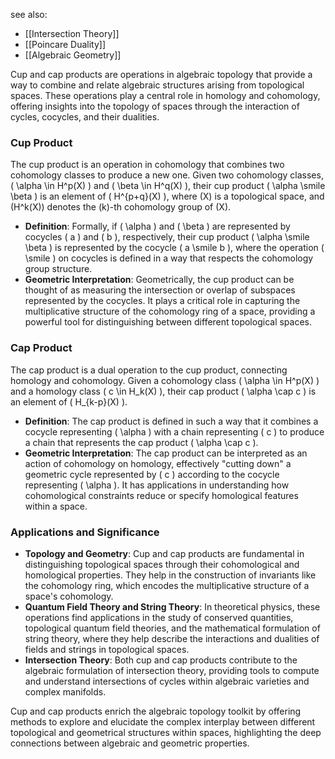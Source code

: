 see also:
- [[Intersection Theory]]
- [[Poincare Duality]]
- [[Algebraic Geometry]]

Cup and cap products are operations in algebraic topology that provide a way to combine and relate algebraic structures arising from topological spaces. These operations play a central role in homology and cohomology, offering insights into the topology of spaces through the interaction of cycles, cocycles, and their dualities.

### Cup Product

The cup product is an operation in cohomology that combines two cohomology classes to produce a new one. Given two cohomology classes, \( \alpha \in H^p(X) \) and \( \beta \in H^q(X) \), their cup product \( \alpha \smile \beta \) is an element of \( H^{p+q}(X) \), where \(X\) is a topological space, and \(H^k(X)\) denotes the \(k\)-th cohomology group of \(X\).

- **Definition**: Formally, if \( \alpha \) and \( \beta \) are represented by cocycles \( a \) and \( b \), respectively, their cup product \( \alpha \smile \beta \) is represented by the cocycle \( a \smile b \), where the operation \( \smile \) on cocycles is defined in a way that respects the cohomology group structure.
- **Geometric Interpretation**: Geometrically, the cup product can be thought of as measuring the intersection or overlap of subspaces represented by the cocycles. It plays a critical role in capturing the multiplicative structure of the cohomology ring of a space, providing a powerful tool for distinguishing between different topological spaces.

### Cap Product

The cap product is a dual operation to the cup product, connecting homology and cohomology. Given a cohomology class \( \alpha \in H^p(X) \) and a homology class \( c \in H_k(X) \), their cap product \( \alpha \cap c \) is an element of \( H_{k-p}(X) \).

- **Definition**: The cap product is defined in such a way that it combines a cocycle representing \( \alpha \) with a chain representing \( c \) to produce a chain that represents the cap product \( \alpha \cap c \).
- **Geometric Interpretation**: The cap product can be interpreted as an action of cohomology on homology, effectively "cutting down" a geometric cycle represented by \( c \) according to the cocycle representing \( \alpha \). It has applications in understanding how cohomological constraints reduce or specify homological features within a space.

### Applications and Significance

- **Topology and Geometry**: Cup and cap products are fundamental in distinguishing topological spaces through their cohomological and homological properties. They help in the construction of invariants like the cohomology ring, which encodes the multiplicative structure of a space's cohomology.
- **Quantum Field Theory and String Theory**: In theoretical physics, these operations find applications in the study of conserved quantities, topological quantum field theories, and the mathematical formulation of string theory, where they help describe the interactions and dualities of fields and strings in topological spaces.
- **Intersection Theory**: Both cup and cap products contribute to the algebraic formulation of intersection theory, providing tools to compute and understand intersections of cycles within algebraic varieties and complex manifolds.

Cup and cap products enrich the algebraic topology toolkit by offering methods to explore and elucidate the complex interplay between different topological and geometrical structures within spaces, highlighting the deep connections between algebraic and geometric properties.